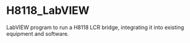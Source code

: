 # H8118_LabVIEW
LabVIEW program to run a H8118 LCR bridge, integrating it into existing equipment and software.
